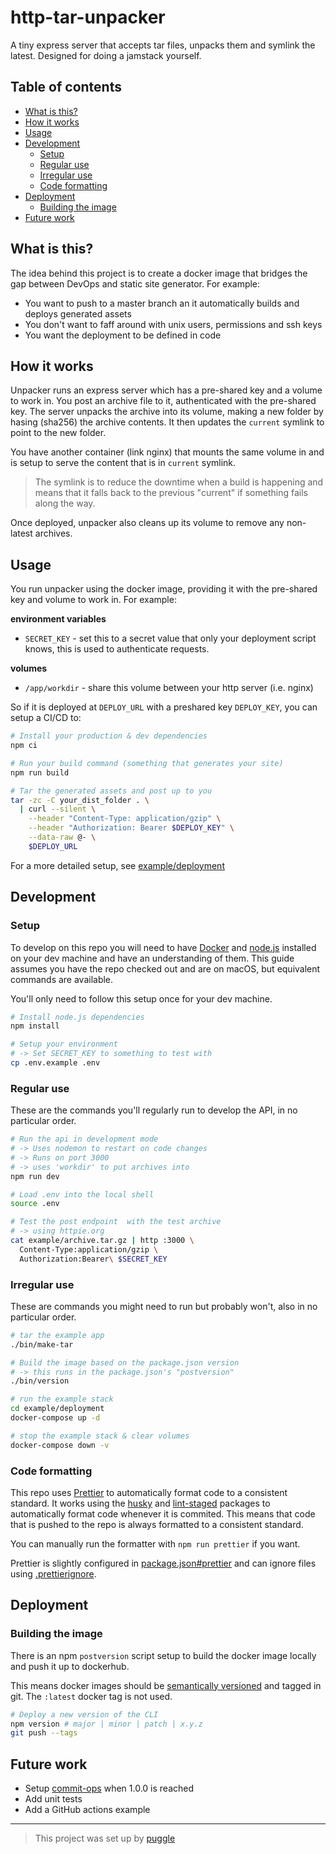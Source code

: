 # http-tar-unpacker

A tiny express server that accepts tar files, unpacks them and symlink the latest.
Designed for doing a jamstack yourself.

<!-- toc-head -->

## Table of contents

- [What is this?](#what-is-this)
- [How it works](#how-it-works)
- [Usage](#usage)
- [Development](#development)
  - [Setup](#setup)
  - [Regular use](#regular-use)
  - [Irregular use](#irregular-use)
  - [Code formatting](#code-formatting)
- [Deployment](#deployment)
  - [Building the image](#building-the-image)
- [Future work](#future-work)

<!-- toc-tail -->

## What is this?

The idea behind this project is to create a docker image that bridges the gap
between DevOps and static site generator.
For example:

- You want to push to a master branch an it automatically builds and deploys generated assets
- You don't want to faff around with unix users, permissions and ssh keys
- You want the deployment to be defined in code

## How it works

Unpacker runs an express server which has a pre-shared key and a volume to work in.
You post an archive file to it, authenticated with the pre-shared key.
The server unpacks the archive into its volume, making a new folder by hasing (sha256) the archive contents.
It then updates the `current` symlink to point to the new folder.

You have another container (link nginx) that mounts the same volume in
and is setup to serve the content that is in `current` symlink.

> The symlink is to reduce the downtime when a build is happening
> and means that it falls back to the previous "current" if something fails along the way.

Once deployed, unpacker also cleans up its volume to remove any non-latest archives.

## Usage

You run unpacker using the docker image, providing it with the pre-shared key and volume to work in.
For example:

**environment variables**

- `SECRET_KEY` - set this to a secret value that only your deployment script knows,
  this is used to authenticate requests.

**volumes**

- `/app/workdir` - share this volume between your http server (i.e. nginx)

So if it is deployed at `DEPLOY_URL` with a preshared key `DEPLOY_KEY`, you can setup a CI/CD to:

```bash
# Install your production & dev dependencies
npm ci

# Run your build command (something that generates your site)
npm run build

# Tar the generated assets and post up to you
tar -zc -C your_dist_folder . \
  | curl --silent \
    --header "Content-Type: application/gzip" \
    --header "Authorization: Bearer $DEPLOY_KEY" \
    --data-raw @- \
    $DEPLOY_URL
```

For a more detailed setup, see [example/deployment](/example/deployment)

## Development

### Setup

To develop on this repo you will need to have [Docker](https://www.docker.com/) and
[node.js](https://nodejs.org) installed on your dev machine and have an understanding of them.
This guide assumes you have the repo checked out and are on macOS, but equivalent commands are available.

You'll only need to follow this setup once for your dev machine.

```bash
# Install node.js dependencies
npm install

# Setup your environment
# -> Set SECRET_KEY to something to test with
cp .env.example .env
```

### Regular use

These are the commands you'll regularly run to develop the API, in no particular order.

```bash
# Run the api in development mode
# -> Uses nodemon to restart on code changes
# -> Runs on port 3000
# -> uses 'workdir' to put archives into
npm run dev

# Load .env into the local shell
source .env

# Test the post endpoint  with the test archive
# -> using httpie.org
cat example/archive.tar.gz | http :3000 \
  Content-Type:application/gzip \
  Authorization:Bearer\ $SECRET_KEY
```

### Irregular use

These are commands you might need to run but probably won't, also in no particular order.

```bash
# tar the example app
./bin/make-tar

# Build the image based on the package.json version
# -> this runs in the package.json's "postversion"
./bin/version

# run the example stack
cd example/deployment
docker-compose up -d

# stop the example stack & clear volumes
docker-compose down -v
```

### Code formatting

This repo uses [Prettier](https://prettier.io/) to automatically format code to a consistent standard.
It works using the [husky](https://www.npmjs.com/package/husky)
and [lint-staged](https://www.npmjs.com/package/lint-staged) packages to
automatically format code whenever it is commited.
This means that code that is pushed to the repo is always formatted to a consistent standard.

You can manually run the formatter with `npm run prettier` if you want.

Prettier is slightly configured in [package.json#prettier](/package.json)
and can ignore files using [.prettierignore](/.prettierignore).

## Deployment

### Building the image

There is an npm `postversion` script setup to build the docker image
locally and push it up to dockerhub.

This means docker images should be [semantically versioned](https://semver.org/) and tagged in git.
The `:latest` docker tag is not used.

```bash
# Deploy a new version of the CLI
npm version # major | minor | patch | x.y.z
git push --tags
```

## Future work

- Setup [commit-ops](https://blog.r0b.io/post/automating-developer-operations-for-nodejs/) when 1.0.0 is reached
- Add unit tests
- Add a GitHub actions example

---

> This project was set up by [puggle](https://npm.im/puggle)
